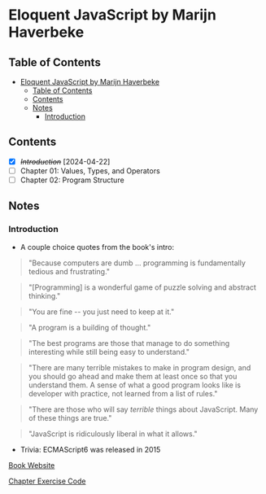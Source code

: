 # Eloquent JavaScript by Marijn Haverbeke

## Table of Contents

- [Eloquent JavaScript by Marijn Haverbeke](#eloquent-javascript-by-marijn-haverbeke)
  - [Table of Contents](#table-of-contents)
  - [Contents](#contents)
  - [Notes](#notes)
    - [Introduction](#introduction)

## Contents

- [x] ~~_Introduction_~~ [2024-04-22]
- [ ] Chapter 01: Values, Types, and Operators
- [ ] Chapter 02: Program Structure

## Notes

### Introduction

- A couple choice quotes from the book's intro:

> "Because computers are dumb ... programming is fundamentally tedious and frustrating."

> "[Programming] is a wonderful game of puzzle solving and abstract thinking."

> "You are fine -- you just need to keep at it."

> "A program is a building of thought."

> "The best programs are those that manage to do something interesting while still being easy to understand."

> "There are many terrible mistakes to make in program design, and you should go ahead and make them at least once so that you understand them. A sense of what a good program looks like is developer with practice, not learned from a list of rules."

> "There are those who will say _terrible_ things about JavaScript. Many of these things are true."

> "JavaScript is ridiculously liberal in what it allows."

- Trivia: ECMAScript6 was released in 2015

[Book Website](https://eloquentjavascript.net)

[Chapter Exercise Code](https://eloquentjavascript.net/code)
